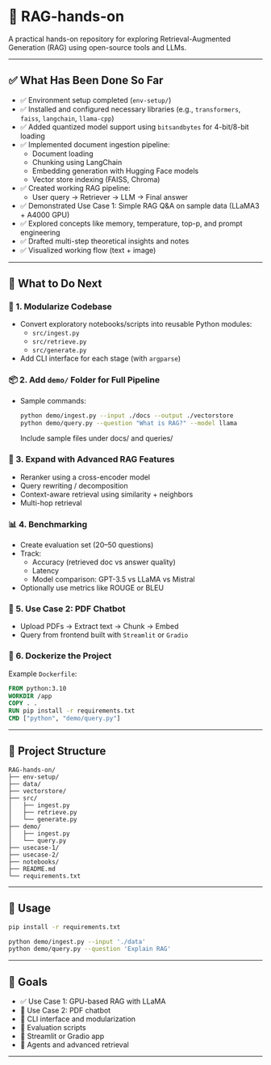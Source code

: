 # 🧠 RAG-hands-on

A practical hands-on repository for exploring Retrieval-Augmented Generation (RAG) using open-source tools and LLMs.

---

## ✅ What Has Been Done So Far

- ✅ Environment setup completed (`env-setup/`)
- ✅ Installed and configured necessary libraries (e.g., `transformers`, `faiss`, `langchain`, `llama-cpp`)
- ✅ Added quantized model support using `bitsandbytes` for 4-bit/8-bit loading
- ✅ Implemented document ingestion pipeline:
  - Document loading
  - Chunking using LangChain
  - Embedding generation with Hugging Face models
  - Vector store indexing (FAISS, Chroma)
- ✅ Created working RAG pipeline:
  - User query → Retriever → LLM → Final answer
- ✅ Demonstrated Use Case 1: Simple RAG Q&A on sample data (LLaMA3 + A4000 GPU)
- ✅ Explored concepts like memory, temperature, top-p, and prompt engineering
- ✅ Drafted multi-step theoretical insights and notes
- ✅ Visualized working flow (text + image)

---

## 🧭 What to Do Next

### 🔧 1. Modularize Codebase

- Convert exploratory notebooks/scripts into reusable Python modules:
  - `src/ingest.py`
  - `src/retrieve.py`
  - `src/generate.py`
- Add CLI interface for each stage (with `argparse`)

### 📦 2. Add `demo/` Folder for Full Pipeline

- Sample commands:
  ```bash
  python demo/ingest.py --input ./docs --output ./vectorstore
  python demo/query.py --question "What is RAG?" --model llama
  ```
  
  Include sample files under docs/ and queries/


### 🤖 3. Expand with Advanced RAG Features
- Reranker using a cross-encoder model
- Query rewriting / decomposition
- Context-aware retrieval using similarity + neighbors
- Multi-hop retrieval

### 📊 4. Benchmarking
-	Create evaluation set (20–50 questions)
-	Track:
  	- Accuracy (retrieved doc vs answer quality)
  	- Latency
	- Model comparison: GPT-3.5 vs LLaMA vs Mistral
- Optionally use metrics like ROUGE or BLEU

### 🧪 5. Use Case 2: PDF Chatbot

- Upload PDFs → Extract text → Chunk → Embed
- Query from frontend built with `Streamlit` or `Gradio`


### 🐳 6. Dockerize the Project

Example `Dockerfile`:

```dockerfile
FROM python:3.10
WORKDIR /app
COPY . .
RUN pip install -r requirements.txt
CMD ["python", "demo/query.py"]
```

---

## 📁 Project Structure

```
RAG-hands-on/
├── env-setup/
├── data/
├── vectorstore/
├── src/
│   ├── ingest.py
│   ├── retrieve.py
│   └── generate.py
├── demo/
│   ├── ingest.py
│   └── query.py
├── usecase-1/
├── usecase-2/
├── notebooks/
├── README.md
└── requirements.txt
```

---

## 🚀 Usage

```bash
pip install -r requirements.txt

python demo/ingest.py --input './data'
python demo/query.py --question 'Explain RAG'
```

---

## 🔮 Goals

- ✅ Use Case 1: GPU-based RAG with LLaMA
- 🔲 Use Case 2: PDF chatbot
- 🔲 CLI interface and modularization
- 🔲 Evaluation scripts
- 🔲 Streamlit or Gradio app
- 🔲 Agents and advanced retrieval

---
